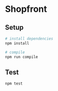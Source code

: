 # Shopfront


## Setup

``` bash
# install dependencies
npm install

# compile
npm run compile

```

## Test

``` bash
npm test

```
